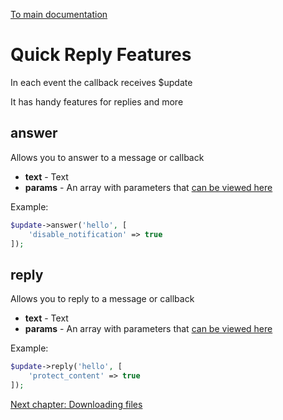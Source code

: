 [To main documentation](00_MAIN.md)

# Quick Reply Features

In each event the callback receives $update

It has handy features for replies and more

## answer

Allows you to answer to a message or callback

- **text** - Text
- **params** - An array with parameters that [can be viewed here](https://core.telegram.org/bots/api#sendmessage)

Example:

```php
$update->answer('hello', [
    'disable_notification' => true
]);
```

## reply

Allows you to reply to a message or callback

- **text** - Text
- **params** - An array with parameters that [can be viewed here](https://core.telegram.org/bots/api#sendmessage)

Example:

```php
$update->reply('hello', [
    'protect_content' => true
]);
```

[Next chapter: Downloading files](04_DOWNLOADING.md)